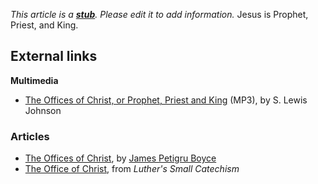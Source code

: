 *This article is a **[stub](http://www.theopedia.com/Category:Theopedia_stubs "Category:Theopedia stubs")**. Please edit it to add information.*
Jesus is Prophet, Priest, and King.

## External links

**Multimedia**

-   [The Offices of Christ, or Prophet, Priest and King](http://www.believerschapeldallas.org/audio/slj-69_systematic-theology/034_SLJ_69_32K.mp3)
    (MP3), by S. Lewis Johnson

### Articles

-   [The Offices of Christ](http://www.founders.org/library/boyce1/ch27.html),
    by [James Petigru Boyce](James_Petigru_Boyce "James Petigru Boyce")
-   [The Office of Christ](http://www.mtio.com/articles/bissar42.htm),
    from *Luther's Small Catechism*



